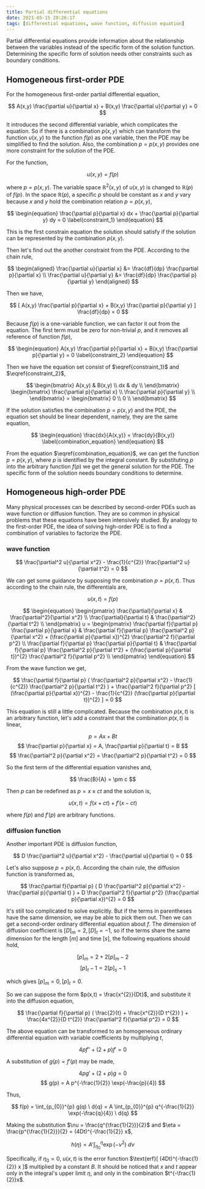 ```yaml
---
title: Partial differential equations
date: 2021-05-15 20:26:17
tags: [differential equations, wave function, diffusion equation]
---
```


Partial differential equations provide information about the relationship between the variables instead of the specific form of the solution function. Determining the specific form of solution needs other constraints such as boundary conditions. 

<!--more-->

## Homogeneous first-order PDE

For the homogeneous first-order partial differential equation,

$$ A(x,y) \frac{\partial u}{\partial x} + B(x,y) \frac{\partial u}{\partial y} = 0 $$

It introduces the second differential variable, which complicates the equation. So if there is a combination $p(x,y)$ which can transform the function $u(x,y)$ to the function $f(p)$ as one variable, then the PDE may be simplified to find the solution. Also, the combination $p=p(x,y)$ provides one more constraint for the solution of the PDE.

For the function,

$$ u(x,y) = f(p) $$

where $p=p(x,y)$. The variable space $\mathbb{R}^{2}(x,y)$ of $u(x,y)$ is changed to $\mathbb{R}(p)$ of $f(p)$. In the space $\mathbb{R}(p)$, a specific $p$ should be constant as $x$ and $y$ vary because $x$ and $y$ hold the combination relation $p = p(x,y)$,

$$ \begin{equation}
\frac{\partial p}{\partial x} dx + \frac{\partial p}{\partial y} dy = 0 \label{constraint_1}
\end{equation} $$

This is the first constrain equation the solution should satisfy if the solution can be represented by the combination $p(x,y)$.

Then let's find out the another constraint from the PDE. According to the chain rule,

$$ \begin{aligned}
\frac{\partial u}{\partial x} &= \frac{df}{dp} \frac{\partial p}{\partial x} \\
\frac{\partial u}{\partial y} &= \frac{df}{dp} \frac{\partial p}{\partial y}
\end{aligned}  $$

Then we have,

$$ [ A(x,y) \frac{\partial p}{\partial x} + B(x,y) \frac{\partial p}{\partial y} ] \frac{df}{dp} = 0 $$

Because $f(p)$ is a one-variable function, we can factor it out from the equation. The first term must be zero for non-trivial $p$, and it removes all reference of function $f(p)$,

$$ \begin{equation}
A(x,y) \frac{\partial p}{\partial x} + B(x,y) \frac{\partial p}{\partial y} = 0 \label{constraint_2}
\end{equation} $$

Then we have the equation set consist of $\eqref{constraint_1}$ and $\eqref{constraint_2}$,

$$ \begin{bmatrix} A(x,y) & B(x,y) \\ dx & dy \\ \end{bmatrix} \begin{bmatrix} \frac{\partial p}{\partial x} \\ \frac{\partial p}{\partial y} \\ \end{bmatrix} = \begin{bmatrix} 0 \\ 0 \\ \end{bmatrix} $$

If the solution satisfies the combination $p=p(x,y)$ and the PDE, the equation set should be linear dependent, namely, they are the same equation,

$$ \begin{equation}
\frac{dx}{A(x,y)} = \frac{dy}{B(x,y)} \label{combination_equation}
\end{equation} $$

From the equation $\eqref{combination_equation}$, we can get the function $p=p(x,y)$, where $p$ is identified by the integral constant. By substituting $p$ into the arbitrary function $f(p)$ we get the general solution for the PDE. The specific form of the solution needs boundary conditions to determine.

## Homogeneous high-order PDE

Many physical processes can be described by second-order PDEs such as wave function or diffusion function. They are so common in physical problems that these equations have been intensively studied. By analogy to the first-order PDE, the idea of solving high-order PDE is to find a combination of variables to factorize the PDE.

### wave function

$$ \frac{\partial^2 u}{\partial x^2} - \frac{1}{c^{2}} \frac{\partial^2 u}{\partial t^2} = 0 $$

We can get some guidance by supposing the combination $p=p(x,t)$. Thus according to the chain rule, the differentials are,

$$ u(x,t) = f(p) $$

$$ \begin{equation}
\begin{pmatrix}
\frac{\partial}{\partial x} & \frac{\partial^2}{\partial x^2} \\
\frac{\partial}{\partial t} & \frac{\partial^2}{\partial t^2} \\
\end{pmatrix} 
u = \begin{pmatrix}
\frac{\partial f}{\partial p} \frac{\partial p}{\partial x} &
\frac{\partial f}{\partial p} \frac{\partial^2 p}{\partial x^2} + (\frac{\partial p}{\partial x})^{2} \frac{\partial^2 f}{\partial p^2} \\
\frac{\partial f}{\partial p} \frac{\partial p}{\partial t} &
\frac{\partial f}{\partial p} \frac{\partial^2 p}{\partial t^2} + (\frac{\partial p}{\partial t})^{2} \frac{\partial^2 f}{\partial p^2} \\
\end{pmatrix} 
\end{equation} $$

From the wave function we get,

$$ \frac{\partial f}{\partial p} ( \frac{\partial^2 p}{\partial x^2} - \frac{1}{c^{2}} \frac{\partial^2 p}{\partial t^2} ) + \frac{\partial^2 f}{\partial p^2} [ (\frac{\partial p}{\partial x})^{2} - \frac{1}{c^{2}} (\frac{\partial p}{\partial t})^{2} ] = 0 $$

This equation is still a little complicated. Because the combination $p(x,t)$ is an arbitrary function, let's add a constraint that the combination $p(x,t)$ is linear,

$$ p = A x + B t $$
$$ \frac{\partial p}{\partial x} = A, \frac{\partial p}{\partial t} = B $$
$$ \frac{\partial^2 p}{\partial x^2} = \frac{\partial^2 p}{\partial t^2} = 0 $$

So the first term of the differential equation vanishes and,

$$ \frac{B}{A} = \pm c $$

Then $p$ can be redefined as $p = x \pm c t$ and the solution is,

$$ u(x,t) = f(x+ct) + f'(x-ct) $$

where $f(p)$ and $f'(p)$ are arbitrary functions.

### diffusion function

Another important PDE is diffusion function,

$$ D \frac{\partial^2 u}{\partial x^2} - \frac{\partial u}{\partial t} = 0 $$

Let's also suppose $p = p(x,t)$. According the chain rule, the diffusion function is transformed as,

$$ \frac{\partial f}{\partial p} ( D \frac{\partial^2 p}{\partial x^2} - \frac{\partial p}{\partial t} ) + D \frac{\partial^2 f}{\partial p^2} (\frac{\partial p}{\partial x})^{2} = 0 $$

It's still too complicated to solve explicitly. But if the terms in parentheses have the same dimension, we may be able to pick them out. Then we can get a second-order ordinary differential equation about $f$. The dimension of diffusion coefficient is $[D]_{m} = 2, [D]_{t} = -1$, so if the terms share the same dimension for the length $[m]$ and time $[s]$, the following equations should hold,

$$ [p]_{m} = 2 + 2 [p]_{m} - 2 $$
$$ [p]_{t} - 1 = 2 [p]_{s} - 1 $$

which gives $[p]_{m} = 0, [p]_{t} = 0$.

So we can suppose the form $p(x,t) = \frac{x^{2}}{Dt}$, and substitute it into the diffusion equation,

$$ \frac{\partial f}{\partial p} ( \frac{2}{t} + \frac{x^{2}}{D t^{2}} ) + \frac{4x^{2}}{D t^{2}} \frac{\partial^2 f}{\partial p^2} = 0 $$

The above equation can be transformed to an homogeneous ordinary differential equation with variable coefficients by multiplying $t$,

$$ 4 p f'' + ( 2 + p ) f' = 0 $$

A substitution of $g(p)=f'(p)$ may be made,

$$ 4 p g' + (2+p) g = 0 $$
$$ g(p) = A p^{-\frac{1}{2}} \exp(-\frac{p}{4}) $$

Thus,

$$ f(p) = \int_{p_{0}}^{p} g(q) \ d{q} = A \int_{p_{0}}^{p} q^{-\frac{1}{2}} \exp(-\frac{q}{4}) \ d{q} $$

Making the substitution $\nu = \frac{q^{\frac{1}{2}}}{2}$ and $\eta = \frac{p^{\frac{1}{2}}}{2} = (4Dt)^{-\frac{1}{2}} x$,

$$ h(\eta) = A' \int_{\eta_{0}}^{\eta} \exp(-\nu^{2}) \ d{\nu} $$

Specifically, if $\eta_{0} = 0$, $u(x,t)$ is the error function $\text{erf}[ (4Dt)^{-\frac{1}{2}} x ]$ multiplied by a constant $B$. It should be noticed that $x$ and $t$ appear only in the integral's upper limit $\eta$, and only in the combination $t^{-\frac{1}{2}}x$.
